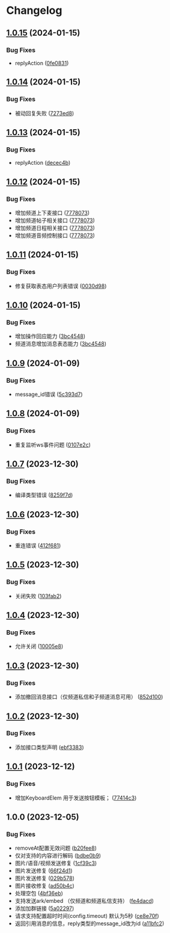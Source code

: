# Changelog

## [1.0.15](https://github.com/lc-cn/qq-group-bot/compare/v1.0.14...v1.0.15) (2024-01-15)


### Bug Fixes

* replyAction ([0fe0831](https://github.com/lc-cn/qq-group-bot/commit/0fe0831284176eb4a4ac22b12569f9056e885c36))

## [1.0.14](https://github.com/lc-cn/qq-group-bot/compare/v1.0.13...v1.0.14) (2024-01-15)


### Bug Fixes

* 被动回复失败 ([7273ed8](https://github.com/lc-cn/qq-group-bot/commit/7273ed83cd63b552b23029d86a413728c1f235c3))

## [1.0.13](https://github.com/lc-cn/qq-group-bot/compare/v1.0.12...v1.0.13) (2024-01-15)


### Bug Fixes

* replyAction ([decec4b](https://github.com/lc-cn/qq-group-bot/commit/decec4bf4261f96fdf883657a1fd6be7559a0cda))

## [1.0.12](https://github.com/lc-cn/qq-group-bot/compare/v1.0.11...v1.0.12) (2024-01-15)


### Bug Fixes

* 增加频道上下麦接口 ([7778073](https://github.com/lc-cn/qq-group-bot/commit/7778073bee0c7e3f99f54b059308e9f64e9eb026))
* 增加频道帖子相关接口 ([7778073](https://github.com/lc-cn/qq-group-bot/commit/7778073bee0c7e3f99f54b059308e9f64e9eb026))
* 增加频道日程相关接口 ([7778073](https://github.com/lc-cn/qq-group-bot/commit/7778073bee0c7e3f99f54b059308e9f64e9eb026))
* 增加频道音频控制接口 ([7778073](https://github.com/lc-cn/qq-group-bot/commit/7778073bee0c7e3f99f54b059308e9f64e9eb026))

## [1.0.11](https://github.com/lc-cn/qq-group-bot/compare/v1.0.10...v1.0.11) (2024-01-15)


### Bug Fixes

* 修复获取表态用户列表错误 ([0030d98](https://github.com/lc-cn/qq-group-bot/commit/0030d98c49435cbe97409f1001cf1b7b9ac37a21))

## [1.0.10](https://github.com/lc-cn/qq-group-bot/compare/v1.0.9...v1.0.10) (2024-01-15)


### Bug Fixes

* 增加操作回应能力 ([3bc4548](https://github.com/lc-cn/qq-group-bot/commit/3bc45485f73f842c3c3cb360b799fd7a1488db65))
* 频道消息增加消息表态能力 ([3bc4548](https://github.com/lc-cn/qq-group-bot/commit/3bc45485f73f842c3c3cb360b799fd7a1488db65))

## [1.0.9](https://github.com/lc-cn/qq-group-bot/compare/v1.0.8...v1.0.9) (2024-01-09)


### Bug Fixes

* message_id错误 ([5c393d7](https://github.com/lc-cn/qq-group-bot/commit/5c393d7b3f2c451aaee62efeade17cdfe853f2f0))

## [1.0.8](https://github.com/lc-cn/qq-group-bot/compare/v1.0.7...v1.0.8) (2024-01-09)


### Bug Fixes

* 重复监听ws事件问题 ([0107e2c](https://github.com/lc-cn/qq-group-bot/commit/0107e2ca140b52c99687b3199ed6d161c607f5b9))

## [1.0.7](https://github.com/lc-cn/qq-group-bot/compare/v1.0.6...v1.0.7) (2023-12-30)


### Bug Fixes

* 编译类型错误 ([8259f7d](https://github.com/lc-cn/qq-group-bot/commit/8259f7df6da1004557c72b762b78c5ef70d3cf2a))

## [1.0.6](https://github.com/lc-cn/qq-group-bot/compare/v1.0.5...v1.0.6) (2023-12-30)


### Bug Fixes

* 重连错误 ([412f681](https://github.com/lc-cn/qq-group-bot/commit/412f681bf56209b54e73d453aa802082b4631fe0))

## [1.0.5](https://github.com/lc-cn/qq-group-bot/compare/v1.0.4...v1.0.5) (2023-12-30)


### Bug Fixes

* 关闭失败 ([103fab2](https://github.com/lc-cn/qq-group-bot/commit/103fab250a85870dbf915c407754ef48caba3281))

## [1.0.4](https://github.com/lc-cn/qq-group-bot/compare/v1.0.3...v1.0.4) (2023-12-30)


### Bug Fixes

* 允许关闭 ([10005e8](https://github.com/lc-cn/qq-group-bot/commit/10005e816f081dbf625d709c8ee39f563662e8f8))

## [1.0.3](https://github.com/lc-cn/qq-group-bot/compare/v1.0.2...v1.0.3) (2023-12-30)


### Bug Fixes

* 添加撤回消息接口（仅频道私信和子频道消息可用） ([852d100](https://github.com/lc-cn/qq-group-bot/commit/852d100a9554314228721db76eaab1601c3f9eb2))

## [1.0.2](https://github.com/lc-cn/qq-group-bot/compare/v1.0.1...v1.0.2) (2023-12-30)


### Bug Fixes

* 添加接口类型声明 ([ebf3383](https://github.com/lc-cn/qq-group-bot/commit/ebf338343ad9df9591372bc857bc6037d398742b))

## [1.0.1](https://github.com/lc-cn/qq-group-bot/compare/v1.0.0...v1.0.1) (2023-12-12)


### Bug Fixes

* 增加KeyboardElem 用于发送按钮模板； ([77414c3](https://github.com/lc-cn/qq-group-bot/commit/77414c3afc96c38bb004b78d69c69a4f7fba322c))

## 1.0.0 (2023-12-05)


### Bug Fixes

* removeAt配置无效问题 ([b20fee8](https://github.com/lc-cn/qq-group-bot/commit/b20fee8b41ad2082bfb3d22802f6d8ead6cd0044))
* 仅对支持的内容进行解码 ([bdbe0b9](https://github.com/lc-cn/qq-group-bot/commit/bdbe0b9657d8ec6d8cf0f85bbda5f2194e6d81eb))
* 图片/语音/视频发送修复 ([1cf39c3](https://github.com/lc-cn/qq-group-bot/commit/1cf39c3f1588a5e564592fb2645b7938bf7b58e7))
* 图片发送修复 ([66f24d1](https://github.com/lc-cn/qq-group-bot/commit/66f24d185ceae5a4df34cee150e13d9c96aac5e5))
* 图片发送修复 ([029b578](https://github.com/lc-cn/qq-group-bot/commit/029b578dffc65dd7133031f4b1e5d46ba463cebc))
* 图片接收修复 ([ad50b4c](https://github.com/lc-cn/qq-group-bot/commit/ad50b4ce8e89ad151d83ee3c7ab210511122527f))
* 处理空包 ([4bf36eb](https://github.com/lc-cn/qq-group-bot/commit/4bf36eb3914e958564c430ecf501897434de68e9))
* 支持发送ark/embed （仅频道和频道私信支持） ([fe4dacd](https://github.com/lc-cn/qq-group-bot/commit/fe4dacdc376f6ba3fa60c34e17f70b012965912a))
* 添加加群链接 ([5a02297](https://github.com/lc-cn/qq-group-bot/commit/5a02297a282657d1b631ad9cde182cc0c681a8a0))
* 请求支持配置超时时间(config.timeout) 默认为5秒 ([ce8e70f](https://github.com/lc-cn/qq-group-bot/commit/ce8e70f82e442b6a548f951868ebc3029f137a67))
* 返回引用消息的信息，reply类型的message_id改为id ([a11bfc2](https://github.com/lc-cn/qq-group-bot/commit/a11bfc249c5bcb5d819cd86519e630c9367932a8))
